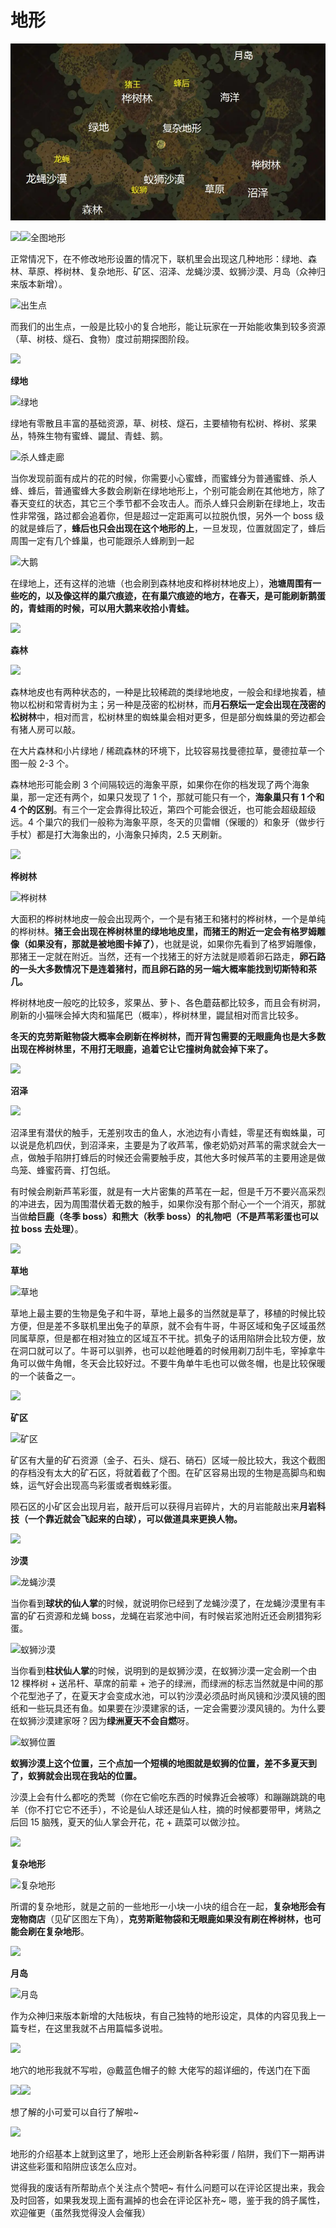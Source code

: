 # 地形

![image-20210128011058560](%E5%9C%B0%E5%BD%A2.assets/image-20210128011058560.png)





![](http://i0.hdslb.com/bfs/article/71bf2cd56882a2e97f8b3477c9256f8b09f361d3.png)![](http://i0.hdslb.com/bfs/article/6f43f3bce3ffc96ac5ca53222ec1692d3d762e77.png)全图地形

正常情况下，在不修改地形设置的情况下，联机里会出现这几种地形：绿地、森林、草原、桦树林、复杂地形、矿区、沼泽、龙蝇沙漠、蚁狮沙漠、月岛（众神归来版本新增）。

![](http://i0.hdslb.com/bfs/article/bd35faae81d29c156e14f2b000cd8c9c67b837d9.png)出生点

而我们的出生点，一般是比较小的复合地形，能让玩家在一开始能收集到较多资源（草、树枝、燧石、食物）度过前期探图阶段。

![](http://i0.hdslb.com/bfs/article/71bf2cd56882a2e97f8b3477c9256f8b09f361d3.png)

**绿地**

![](http://i0.hdslb.com/bfs/article/987c09566c0ccf2e09f8a37b6542a49e7047ddf1.png)绿地

绿地有零散且丰富的基础资源，草、树枝、燧石，主要植物有松树、桦树、浆果丛，特殊生物有蜜蜂、鼹鼠、青蛙、鹅。

![](http://i0.hdslb.com/bfs/article/d1eccd06d5846655afa4d5cf5ebf2b688a676900.png)杀人蜂走廊  

当你发现前面有成片的花的时候，你需要小心蜜蜂，而蜜蜂分为普通蜜蜂、杀人蜂、蜂后，普通蜜蜂大多数会刷新在绿地地形上，个别可能会刷在其他地方，除了春天变红的状态，其它三个季节都不会攻击人。而杀人蜂只会刷新在绿地上，攻击性非常强，路过都会追着你，但是超过一定距离可以拉脱仇恨，另外一个 boss 级的就是蜂后了，**蜂后也只会出现在这个地形的上**，一旦发现，位置就固定了，蜂后周围一定有几个蜂巢，也可能跟杀人蜂刷到一起

![](http://i0.hdslb.com/bfs/article/87b2803de7b8f8dd1a8ec3e589283bd9dff52952.png)大鹅

在绿地上，还有这样的池塘（也会刷到森林地皮和桦树林地皮上），**池塘周围有一些吃的，以及像这样的巢穴痕迹，在有巢穴痕迹的地方，在春天，是可能刷新鹅蛋的，青蛙雨的时候，可以用大鹅来收拾小青蛙。**

![](http://i0.hdslb.com/bfs/article/71bf2cd56882a2e97f8b3477c9256f8b09f361d3.png)

**森林**

![](http://i0.hdslb.com/bfs/article/24eac393b63fe1b666aa525dfba5abbe320eaf87.png)

森林地皮也有两种状态的，一种是比较稀疏的类绿地地皮，一般会和绿地挨着，植物以松树和常青树为主；另一种是茂密的松树林，而**月石祭坛一定会出现在茂密的松树林**中，相对而言，松树林里的蜘蛛巢会相对更多，但是部分蜘蛛巢的旁边都会有猪人房可以敲。

在大片森林和小片绿地 / 稀疏森林的环境下，比较容易找曼德拉草，曼德拉草一个图一般 2-3 个。

森林地形可能会刷 3 个间隔较远的海象平原，如果你在你的档发现了两个海象巢，那一定还有两个，如果只发现了 1 个，那就可能只有一个，**海象巢只有 1 个和 4 个的区别**。有三个一定会靠得比较近，第四个可能会很近，也可能会超级超级远。4 个巢穴的我们一般称为海象平原，冬天的贝雷帽（保暖的）和象牙（做步行手杖）都是打大海象出的，小海象只掉肉，2.5 天刷新。

![](http://i0.hdslb.com/bfs/article/71bf2cd56882a2e97f8b3477c9256f8b09f361d3.png)

**桦树林**  

![](http://i0.hdslb.com/bfs/article/7d62874754bd89751f1cbf0d24b76da299320313.png)桦树林

大面积的桦树林地皮一般会出现两个，一个是有猪王和猪村的桦树林，一个是单纯的桦树林。**猪王会出现在桦树林里的绿地地皮里，而猪王的附近一定会有格罗姆雕像（如果没有，那就是被地图卡掉了）**，也就是说，如果你先看到了格罗姆雕像，那猪王一定就在附近。当然，还有一个找猪王的好方法就是顺着卵石路走，**卵石路的一头大多数情况下是连着猪村，而且卵石路的另一端大概率能找到切斯特和茶几。**  

桦树林地皮一般吃的比较多，浆果丛、萝卜、各色蘑菇都比较多，而且会有树洞，刷新的小猫咪会掉大肉和猫尾巴（概率），桦树林里，鼹鼠相对而言比较多。

**冬天的克劳斯赃物袋大概率会刷新在桦树林，而开背包需要的无眼鹿角也是大多数出现在桦树林里，不用打无眼鹿，追着它让它撞树角就会掉下来了。**

![](http://i0.hdslb.com/bfs/article/71bf2cd56882a2e97f8b3477c9256f8b09f361d3.png)

**沼泽**

![](http://i0.hdslb.com/bfs/article/1066a96e78d1b66bb7338f23ee5f23a417c4b627.png)

沼泽里有潜伏的触手，无差别攻击的鱼人，水池边有小青蛙，零星还有蜘蛛巢，可以说是危机四伏，到沼泽来，主要是为了收芦苇，像老奶奶对芦苇的需求就会大一点，做触手陷阱打蜂后的时候还会需要触手皮，其他大多时候芦苇的主要用途是做鸟笼、蜂蜜药膏、打包纸。  

有时候会刷新芦苇彩蛋，就是有一大片密集的芦苇在一起，但是千万不要兴高采烈的冲进去，因为周围潜伏着无数的触手，如果你没有那个耐心一个一个消灭，那就当做**给巨鹿（冬季 boss）和熊大（秋季 boss）的礼物吧（不是芦苇彩蛋也可以拉 boss 去处理）**。

![](http://i0.hdslb.com/bfs/article/71bf2cd56882a2e97f8b3477c9256f8b09f361d3.png)

**草地**

![](http://i0.hdslb.com/bfs/article/beee2ce900a8a81a24bf3c17be45f171f439c670.png)草地

草地上最主要的生物是兔子和牛哥，草地上最多的当然就是草了，移植的时候比较方便，但是差不多联机里出兔子的草原，就不会有牛哥，牛哥区域和兔子区域虽然同属草原，但是都在相对独立的区域互不干扰。抓兔子的话用陷阱会比较方便，放在洞口就可以了。牛哥可以驯养，也可以趁他睡着的时候用剃刀刮牛毛，宰掉拿牛角可以做牛角帽，冬天会比较好过。不要牛角单牛毛也可以做冬帽，也是比较保暖的一个装备之一。

![](http://i0.hdslb.com/bfs/article/71bf2cd56882a2e97f8b3477c9256f8b09f361d3.png)

**矿区**

![](http://i0.hdslb.com/bfs/article/8fb5a82eeaec67a78aade5c6687b5f157032facb.png)矿区

矿区有大量的矿石资源（金子、石头、燧石、硝石）区域一般比较大，我这个截图的存档没有太大的矿石区，将就着截了个图。在矿区容易出现的生物是高脚鸟和蜘蛛，运气好会出现高鸟彩蛋或者蜘蛛彩蛋。  

陨石区的小矿区会出现月岩，敲开后可以获得月岩碎片，大的月岩能敲出来**月岩科技（一个靠近就会飞起来的白球），可以做道具来更换人物。**

![](http://i0.hdslb.com/bfs/article/71bf2cd56882a2e97f8b3477c9256f8b09f361d3.png)

**沙漠**

![](http://i0.hdslb.com/bfs/article/06086773c8d931fd396b9a5daaa0bdb9513a6dc9.png)龙蝇沙漠

当你看到**球状的仙人掌**的时候，就说明你已经到了龙蝇沙漠了，在龙蝇沙漠里有丰富的矿石资源和龙蝇 boss，龙蝇在岩浆池中间，有时候岩浆池附近还会刷猎狗彩蛋。

![](http://i0.hdslb.com/bfs/article/610f0237c9471740ecfa77d5502286b0db8a1f38.png)蚁狮沙漠

当你看到**柱状仙人掌**的时候，说明到的是蚁狮沙漠，在蚁狮沙漠一定会刷一个由 12 棵桦树 + 送吊杆、草席的前辈 + 池子的绿洲，而绿洲的标志当然就是中间的那个花型池子了，在夏天才会变成水池，可以钓沙漠必须品时尚风镜和沙漠风镜的图纸和一些玩具还有鱼。如果要在沙漠建家的话，一定会需要沙漠风镜的。为什么要在蚁狮沙漠建家呀？因为**绿洲夏天不会自燃**呀。

![](http://i0.hdslb.com/bfs/article/cd19ed4d9bb0db28f1c79bdcb863c525b8a03690.png)蚁狮位置

**蚁狮沙漠上这个位置，三个点加一个短横的地图就是蚁狮的位置，差不多夏天到了，蚁狮就会出现在我站的位置。**

沙漠上会有什么都吃的秃鹫（你在它偷吃东西的时候靠近会被啄）和蹦蹦跳跳的电羊（你不打它它不还手），不论是仙人球还是仙人柱，摘的时候都要带甲，烤熟之后回 15 脑残，夏天的仙人掌会开花，花 + 蔬菜可以做沙拉。

![](http://i0.hdslb.com/bfs/article/71bf2cd56882a2e97f8b3477c9256f8b09f361d3.png)

**复杂地形**  

![](http://i0.hdslb.com/bfs/article/8cae1d70d79204e10221602bde6541c9e30bffaa.png)复杂地形

所谓的复杂地形，就是之前的一些地形一小块一小块的组合在一起，**复杂地形会有宠物商店**（见矿区图左下角），**克劳斯赃物袋和无眼鹿如果没有刷在桦树林，也可能会刷在复杂地形**。

![](http://i0.hdslb.com/bfs/article/71bf2cd56882a2e97f8b3477c9256f8b09f361d3.png)

**月岛**

![](http://i0.hdslb.com/bfs/article/561a32635032f4a924e6225f5157abee67e4fceb.png)月岛

作为众神归来版本新增的大陆板块，有自己独特的地形设定，具体的内容见我上一篇专栏，在这里我就不占用篇幅多说啦。

![](http://i0.hdslb.com/bfs/article/646fc52100a215eeb9f0cd842f5c505000257cf1.png)

地穴的地形我就不写啦，@戴蓝色帽子的鲸 大佬写的超详细的，传送门在下面

![](http://i0.hdslb.com/bfs/article/4f78b1a842ed75b625339cbfc25d4880ac258af5.png)![](http://i0.hdslb.com/bfs/article/8900ea9fa5cc1a913fe3f959f000f879d570d754.png)

想了解的小可爱可以自行了解啦~

![](http://i0.hdslb.com/bfs/article/71bf2cd56882a2e97f8b3477c9256f8b09f361d3.png)

地形的介绍基本上就到这里了，地形上还会刷新各种彩蛋 / 陷阱，我们下一期再讲讲这些彩蛋和陷阱应该怎么应对。  

觉得我的废话有所帮助点个关注点个赞吧~ 有什么问题可以在评论区提出来，我会及时回答，如果我发现上面有漏掉的也会在评论区补充~ 嗯，鉴于我的鸽子属性，欢迎催更（虽然我觉得没人会催我）